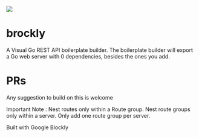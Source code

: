 ![](https://github.com/thestrukture/brockly/raw/main/blk.gif)

# brockly
A Visual Go REST API boilerplate builder. The boilerplate builder will export a Go web server with 0 dependencies, besides the ones you add.


# PRs
Any suggestion to build on this is welcome

Important Note : Nest routes only within a Route group.
Nest route groups only within a server. Only add one route group per server.

Built with Google Blockly